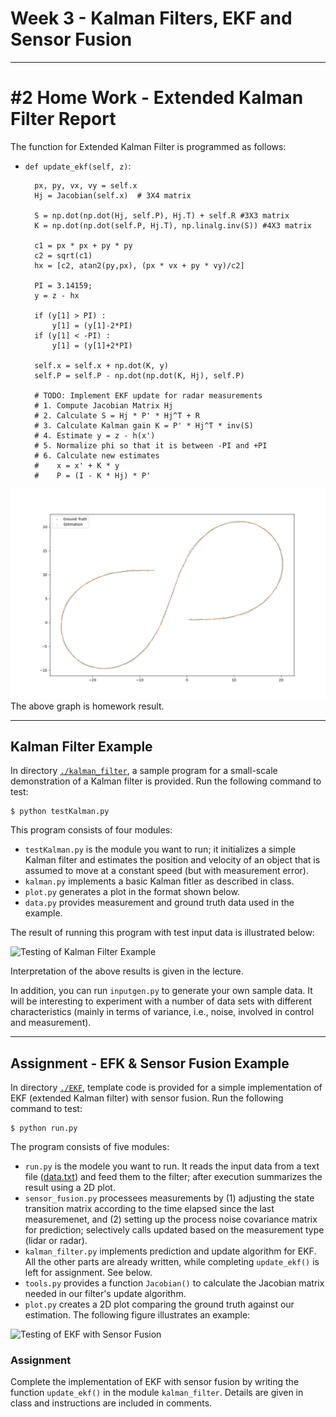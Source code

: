 # Week 3 - Kalman Filters, EKF and Sensor Fusion

---

[//]: # (Image References)
[yunho-result]: ./EKF/the_EKF_Result_of_yunho.png

# #2 Home Work - Extended Kalman Filter Report

The function for Extended Kalman Filter is programmed as follows:

* `def update_ekf(self, z)`:

        px, py, vx, vy = self.x
        Hj = Jacobian(self.x)  # 3X4 matrix

        S = np.dot(np.dot(Hj, self.P), Hj.T) + self.R #3X3 matrix
        K = np.dot(np.dot(self.P, Hj.T), np.linalg.inv(S)) #4X3 matrix

        c1 = px * px + py * py
        c2 = sqrt(c1)
        hx = [c2, atan2(py,px), (px * vx + py * vy)/c2]

        PI = 3.14159;
        y = z - hx

        if (y[1] > PI) :
            y[1] = (y[1]-2*PI)
        if (y[1] < -PI) :
            y[1] = (y[1]+2*PI)

        self.x = self.x + np.dot(K, y)
        self.P = self.P - np.dot(np.dot(K, Hj), self.P)

        # TODO: Implement EKF update for radar measurements
        # 1. Compute Jacobian Matrix Hj
        # 2. Calculate S = Hj * P' * Hj^T + R
        # 3. Calculate Kalman gain K = P' * Hj^T * inv(S)
        # 4. Estimate y = z - h(x')
        # 5. Normalize phi so that it is between -PI and +PI
        # 6. Calculate new estimates
        #    x = x' + K * y
        #    P = (I - K * Hj) * P'

![Testing of EKF with Sensor Fusion][yunho-result]
The above graph is homework result.

---
[kalman-result]: ./kalman_filter/graph.png
[EKF-results]: ./EKF/plot.png
## Kalman Filter Example

In directory [`./kalman_filter`](./kalman_filter), a sample program for a small-scale demonstration of a Kalman filter is provided. Run the following command to test:

```
$ python testKalman.py
```

This program consists of four modules:

* `testKalman.py` is the module you want to run; it initializes a simple Kalman filter and estimates the position and velocity of an object that is assumed to move at a constant speed (but with measurement error).
* `kalman.py` implements a basic Kalman fitler as described in class.
* `plot.py` generates a plot in the format shown below.
* `data.py` provides measurement and ground truth data used in the example.

The result of running this program with test input data is illustrated below:

![Testing of Kalman Filter Example][kalman-result]

Interpretation of the above results is given in the lecture.

In addition, you can run `inputgen.py` to generate your own sample data. It will be interesting to experiment with a number of data sets with different characteristics (mainly in terms of variance, i.e., noise, involved in control and measurement).

---

## Assignment - EFK & Sensor Fusion Example

In directory [`./EKF`](./EKF), template code is provided for a simple implementation of EKF (extended Kalman filter) with sensor fusion. Run the following command to test:

```
$ python run.py
```

The program consists of five modules:

* `run.py` is the modele you want to run. It reads the input data from a text file ([data.txt](./EKF/data.txt)) and feed them to the filter; after execution summarizes the result using a 2D plot.
* `sensor_fusion.py` processees measurements by (1) adjusting the state transition matrix according to the time elapsed since the last measuremenet, and (2) setting up the process noise covariance matrix for prediction; selectively calls updated based on the measurement type (lidar or radar).
* `kalman_filter.py` implements prediction and update algorithm for EKF. All the other parts are already written, while completing `update_ekf()` is left for assignment. See below.
* `tools.py` provides a function `Jacobian()` to calculate the Jacobian matrix needed in our filter's update algorithm.
*  `plot.py` creates a 2D plot comparing the ground truth against our estimation. The following figure illustrates an example:

![Testing of EKF with Sensor Fusion][EKF-results]

### Assignment

Complete the implementation of EKF with sensor fusion by writing the function `update_ekf()` in the module `kalman_filter`. Details are given in class and instructions are included in comments.
